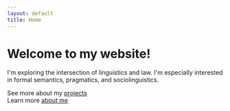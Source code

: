 ```yaml
---
layout: default
title: Home
---
```


# Welcome to my website! 



I'm exploring the intersection of linguistics and law.  I'm especially interested in formal semantics, pragmatics, and sociolinguistics.

See more about my [projects](/projects)  
Learn more [about me](/about)
